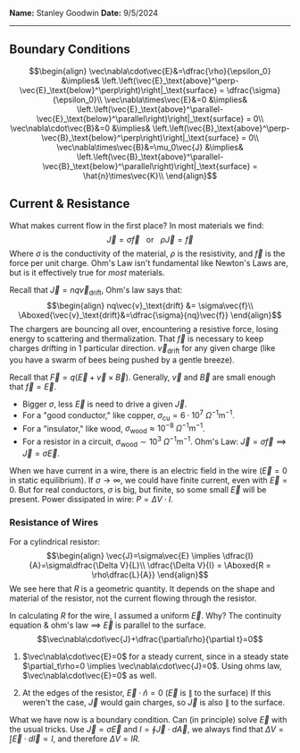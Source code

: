**Name:** Stanley Goodwin
**Date:** 9/5/2024

---
## Boundary Conditions
$$\begin{align}
\vec\nabla\cdot\vec{E}&=\dfrac{\rho}{\epsilon_0} &\implies& \left.\left(\vec{E}_\text{above}^\perp-\vec{E}_\text{below}^\perp\right)\right|_\text{surface} = \dfrac{\sigma}{\epsilon_0}\\
\vec\nabla\times\vec{E}&=0 &\implies& \left.\left(\vec{E}_\text{above}^\parallel-\vec{E}_\text{below}^\parallel\right)\right|_\text{surface} = 0\\
\vec\nabla\cdot\vec{B}&=0 &\implies& \left.\left(\vec{B}_\text{above}^\perp-\vec{B}_\text{below}^\perp\right)\right|_\text{surface} = 0\\
\vec\nabla\times\vec{B}&=\mu_0\vec{J} &\implies& \left.\left(\vec{B}_\text{above}^\parallel-\vec{B}_\text{below}^\parallel\right)\right|_\text{surface} = \hat{n}\times\vec{K}\\
\end{align}$$
## Current & Resistance
What makes current flow in the first place? In most materials we find:
$$\vec{J}=\sigma\vec{f} \ \ \ \text{or} \ \ \ \rho\vec{J}=\vec{f}$$
Where $\sigma$ is the conductivity of the material, $\rho$ is the resistivity, and $\vec{f}$ is the force per unit charge.
Ohm's Law isn't fundamental like Newton's Laws are, but is it effectively true for *most* materials.

Recall that $\vec{J} = nq\vec{v}_\text{drift}$, Ohm's law says that:
$$\begin{align}
nq\vec{v}_\text{drift} &= \sigma\vec{f}\\
\Aboxed{\vec{v}_\text{drift}&=\dfrac{\sigma}{nq}\vec{f}}
\end{align}$$
The chargers are bouncing all over, encountering a resistive force, losing energy to scattering and thermalization. That $\vec{f}$ is necessary to keep charges drifting in 1 particular direction.
$\vec{v}_\text{drift}$ for any given charge (like you have a swarm of bees being pushed by a gentle breeze).

Recall that $\vec{F} = q\left(\vec{E}+\vec{v}\times\vec{B}\right)$.
Generally, $\vec{v}$ and $\vec{B}$ are small enough that $\vec{f}=\vec{E}$.
 - Bigger $\sigma$, less $\vec{E}$ is need to drive a given $\vec{J}$.
 - For a "good conductor," like copper, $\sigma_\text{cu}=6\cdot10^7\ \Omega^{-1}\mathrm{m}^{-1}$.
 - For a "insulator," like wood, $\sigma_\text{wood}\approx10^{-8}\ \Omega^{-1}\mathrm{m}^{-1}$.
 - For a resistor in a circuit, $\sigma_\text{wood}\sim10^3\ \Omega^{-1}\mathrm{m}^{-1}$.
Ohm's Law: $\vec{J}=\sigma\vec{f} \implies \vec{J}=\sigma\vec{E}$.

When we have current in a wire, there is an electric field in the wire ($\vec{E}=0$ in static equilibrium).
If $\sigma \rightarrow \infty$, we could have finite current, even with $\vec{E}=0$.
But for real conductors, $\sigma$ is big, but finite, so some small $\vec{E}$ will be present.
Power dissipated in wire: $P = \Delta V\cdot I$.

### Resistance of Wires
For a cylindrical resistor:
$$\begin{align}
\vec{J}=\sigma\vec{E} \implies \dfrac{I}{A}=\sigma\dfrac{\Delta V}{L}\\
\dfrac{\Delta V}{I} = \Aboxed{R = \rho\dfrac{L}{A}}
\end{align}$$
We see here that $R$ is a geometric quantity. It depends on the shape and material of the resistor, not the current flowing through the resistor.

In calculating $R$ for the wire, I assumed a uniform $\vec{E}$. Why?
The continuity equation & ohm's law $\implies$ $\vec{E}$ is parallel to the surface.
$$\vec\nabla\cdot\vec{J}+\dfrac{\partial\rho}{\partial t}=0$$
1) $\vec\nabla\cdot\vec{E}=0$ for a steady current, since in a steady state $\partial_t\rho=0 \implies \vec\nabla\cdot\vec{J}=0$.
   Using ohms law, $\vec\nabla\cdot\vec{E}=0$ as well.

2) At the edges of the resistor, $\vec{E}\cdot\hat{n}=0$ ($\vec{E}$ is $\parallel$ to the surface)
   If this weren't the case, $\vec{J}$ would gain charges, so $\vec{J}$ is also $\parallel$ to the surface.

What we have now is a boundary condition. Can (in principle) solve $\vec{E}$ with the usual tricks.
Use $\vec{J}=\sigma\vec{E}$ and $I=\oint\vec{J}\cdot d\vec{A}$, we always find that $\Delta V=\int\vec{E}\cdot d\vec{l}\propto I$, and therefore $\Delta V = IR$.

